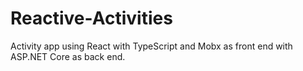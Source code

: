 # Reactive-Activities
Activity app using React with TypeScript and Mobx as front end with ASP.NET Core as back end.
